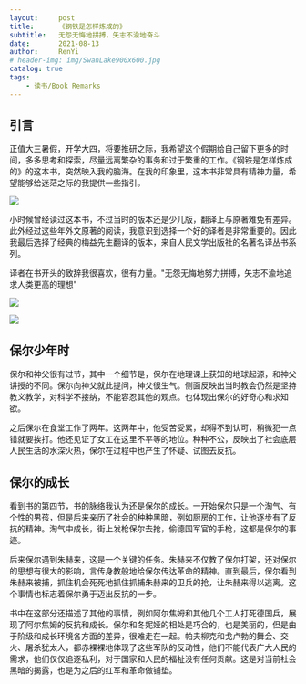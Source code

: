 ```yaml
---
layout:     post
title:      《钢铁是怎样炼成的》
subtitle:   无怨无悔地拼搏，矢志不渝地奋斗
date:       2021-08-13
author:     RenYi
# header-img: img/SwanLake900x600.jpg
catalog: true
tags:
    - 读书/Book Remarks
---
```


## 引言

正值大三暑假，开学大四，将要推研之际，我希望这个假期给自己留下更多的时间，多多思考和探索，尽量远离繁杂的事务和过于繁重的工作。《钢铁是怎样炼成的》的这本书，突然映入我的脑海。在我的印象里，这本书非常具有精神力量，希望能够给迷茫之际的我提供一些指引。

![](https://nmrenyi.github.io/img/AlexeevichOstrovsk.jpg)

小时候曾经读过这本书，不过当时的版本还是少儿版，翻译上与原著难免有差异。此外经过这些年外文原著的阅读，我意识到选择一个好的译者是非常重要的。因此我最后选择了经典的梅益先生翻译的版本，来自人民文学出版社的名著名译丛书系列。

译者在书开头的致辞我很喜欢，很有力量。"无怨无悔地努力拼搏，矢志不渝地追求人类更高的理想"

![](https://nmrenyi.github.io/img/HowTheSteelWasTempered-Interpreter1.jpg)

![](https://nmrenyi.github.io/img/HowTheSteelWasTempered-Interpreter2.jpg)

## 保尔少年时

保尔和神父很有过节，其中一个细节是，保尔在地理课上获知的地球起源，和神父讲授的不同。保尔向神父就此提问，神父很生气。侧面反映出当时教会仍然是坚持教义教学，对科学不接纳，不能容忍其他的观点。也体现出保尔的好奇心和求知欲。

之后保尔在食堂工作了两年。这两年中，他受苦受累，却得不到认可，稍微犯一点错就要挨打。他还见证了女工在这里不平等的地位。种种不公，反映出了社会底层人民生活的水深火热，保尔在过程中也产生了怀疑、试图去反抗。



## 保尔的成长

看到书的第四节，书的脉络我认为还是保尔的成长。一开始保尔只是一个淘气、有个性的男孩，但是后来亲历了社会的种种黑暗，例如厨房的工作，让他逐步有了反抗的精神。淘气中成长，街上发枪保尔去抢，偷德国军官的手枪，这都是保尔的事迹。

后来保尔遇到朱赫来，这是一个关键的任务。朱赫来不仅教了保尔打架，还对保尔的思想有很大的影响，言传身教般地给保尔传达革命的精神。直到最后，保尔看到朱赫来被捕，抓住机会死死地抓住抓捕朱赫来的卫兵的抢，让朱赫来得以逃离。这个事情也标志着保尔勇于迈出反抗的一步。

书中在这部分还描述了其他的事情，例如阿尔焦姆和其他几个工人打死德国兵，展现了阿尔焦姆的反抗和成长。保尔和冬妮娅的相处是巧合的，也是美丽的，但是由于阶级和成长环境各方面的差异，很难走在一起。帕夫柳克和戈卢勃的舞会、交火、屠杀犹太人，都赤裸裸地体现了这些军队的反动性，他们不能代表广大人民的需求，他们仅仅追逐私利，对于国家和人民的福祉没有任何贡献。这是对当前社会黑暗的揭露，也是为之后的红军和革命做铺垫。
